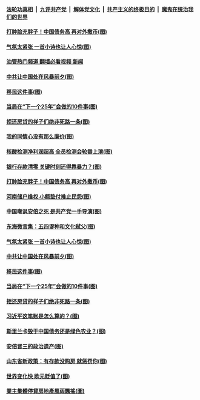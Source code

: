 ####  [法轮功真相](../../../../basic/blob/master/README.md?t=07190931) &nbsp;|&nbsp; [九评共产党](../../../../9ping.md/blob/master/README.md?t=07190931) &nbsp;|&nbsp; [解体党文化](../../../../jtdwh.md/blob/master/README.md?t=07190931)  &nbsp;|&nbsp; [共产主义的终极目的](../../../../gczydzjmd.md/blob/master/README.md?t=07190931) &nbsp;|&nbsp; [魔鬼在统治我们的世界](../../../../mgztzwmdsj.md/blob/master/README.md?t=07190931) 

#### [打肿脸充胖子！中国债务高 再对外撒币(图)](../pages/p4/1012065.md?t=07190931) 

#### [气氛太紧张 一首小诗也让人心惊(图)](../pages/p4/1012001.md?t=07190931) 

#### [油管热门频道 翻墙必看视频 新闻](http://45.76.130.85:81/youtube.html?07190931)

#### [中共让中国处在风暴前夕(图)](../pages/p4/1011998.md?t=07190931) 

#### [移民这件事(图)](../pages/p4/1011922.md?t=07190931) 

#### [当局在“下一个25年”会做的10件事(图)](../pages/p4/1011926.md?t=07190931) 

#### [拒还房贷的祥子们绝非死路一条(图)](../pages/p4/1011915.md?t=07190931) 

#### [我的同情心没有那么廉价(图)](../pages/p4/1012101.md?t=07190931) 

#### [核酸检测净利润超高 全员检测会轮番上演(图)](../pages/p4/1012099.md?t=07190931) 

#### [银行存款清零 关键时刻还得靠暴力？(图)](../pages/p4/1012093.md?t=07190931) 


#### [打肿脸充胖子！中国债务高 再对外撒币(图)](../pages/p4/1012065.md?t=07190931) 

#### [河南储户维权 小额垫付难止民怨(图)](../pages/p4/1012062.md?t=07190931) 

#### [中国嘲讽安倍之死 是共产党一手导演(图)](../pages/p4/1012006.md?t=07190931) 

#### [东海微言集：五四谬种和文化弑父(图)](../pages/p4/1012003.md?t=07190931) 

#### [气氛太紧张 一首小诗也让人心惊(图)](../pages/p4/1012001.md?t=07190931) 

#### [中共让中国处在风暴前夕(图)](../pages/p4/1011998.md?t=07190931) 


#### [移民这件事(图)](../pages/p4/1011922.md?t=07190931) 

#### [当局在“下一个25年”会做的10件事(图)](../pages/p4/1011926.md?t=07190931) 

#### [拒还房贷的祥子们绝非死路一条(图)](../pages/p4/1011915.md?t=07190931) 

#### [习近平这笔账是怎么算的？(图)](../pages/p4/1011913.md?t=07190931) 

#### [斯里兰卡毁于中国债务还是绿色农业？(图)](../pages/p4/1011845.md?t=07190931) 

#### [安倍晋三的政治遗产(图)](../pages/p4/1011846.md?t=07190931) 

#### [山东省新政策：有存款没购房 就惩罚你(图)](../pages/p4/1011844.md?t=07190931) 

#### [世界变化快 欧元贬值了(图)](../pages/p4/1011841.md?t=07190931) 

#### [業主集體停貸房地產風雨飄搖(圖)](../pages/p4/1011847.md?t=07190931) 

<img src='http://gfw-breaker.win/goodnews/indexes/p4.md' width='0px' height='0px'/>
